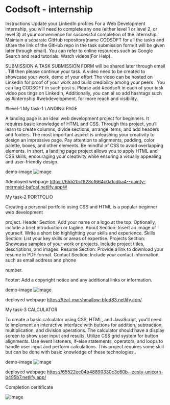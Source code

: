# Codsoft - internship

Instructions
Update your LinkedIn profiles
For a Web Development internship, you will need to complete any one
(either level 1 or level 2, or level 3) at your convenience for successful
completion of the internship.
Maintain a separate GitHub repository(name CODSOFT for all the tasks and
share the link of the GitHub repo in the task submission form(it will be given
later through email).
You can refer to online resources such as Google Search and read tutorials.
Watch videos(For Help).


SUBMISSION
A TASK SUBMISSION FORM will be shared
later through email . Till then please continue
your task.
A video need to be created to showcase your work,
demo of your effort
The video can be hosted on LinkedIn for proof of
your work and build credibility among your peers .
You can tag CODSOFT in such post s.
Please add #codsoft in each of your task
video pos tings on LinkedIn, Additionally, you
can al so add hashtags such as #internship
#webdevelopment. for more reach and
visibility.


#level-1
My task-1
LANDING PAGE

A landing page is an ideal web development project for beginners. It requires basic
knowledge of HTML and CSS. Through this project, you'll learn to create columns, divide
sections, arrange items, and add headers and footers. The most important aspect is
unleashing your creativity to design an impressive page. Pay attention to alignments,
padding, color palette, boxes, and other elements. Be mindful of CSS to avoid overlapping
elements. In short, a landing page project allows you to apply HTML and CSS skills,
encouraging your creativity while ensuring a visually appealing and user-friendly design.

demo-image
![image](https://github.com/PraneswarGanesan/Codsoft/assets/118578571/80057499-ab23-4130-b1bd-4ac3373df283)


#deployed webpage
https://65520cf928cf664c0a1cdba4--dainty-mermaid-bafcaf.netlify.app/#


My task-2
PORTFOLIO

Creating a personal portfolio using CSS and HTML is a popular beginner web development

project.
Header Section: Add your name or a logo at the top.
Optionally, include a brief introduction or tagline.
About Section: Insert an image of yourself.
Write a short bio highlighting your skills and experience.
Skills Section: List your key skills or areas of expertise.
Projects Section: Showcase samples of your work or projects.
Include project titles, descriptions, and images.
Resume Section: Provide a link to download your resume in PDF format.
Contact Section: Include your contact information, such as email address and phone

number.

Footer: Add a copyright notice and any additional links or information.

demo-image
![image](https://github.com/PraneswarGanesan/Codsoft/assets/118578571/9e92a7f0-a210-45d3-b02d-7b337020f25c)

deployed webpage
https://teal-marshmallow-bfcd83.netlify.app/


My task-3
CALCULATOR

To create a basic calculator using CSS, HTML, and JavaScript, you'll need to implement an
interactive interface with buttons for addition, subtraction, multiplication, and division
operations. The calculator should have a display screen to show user input and results. Utilize
CSS grid system for button alignments. Use event listeners, if-else statements, operators, and
loops to handle user input and perform calculations. This project requires some skill but can be
done with basic knowledge of these technologies..


demo-image
![image](https://github.com/PraneswarGanesan/Codsoft/assets/118578571/0085e1b6-b174-4ef4-8b8c-954c382ca0ef)


deployed webpage
https://65522ee04b48890330c3c60b--zesty-unicorn-b495b7.netlify.app/


Completion ceritificate

![image](https://github.com/PraneswarGanesan/Codsoft/assets/118578571/35a0b4e2-538f-40b4-9052-82932c9a6378)


